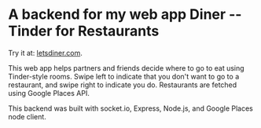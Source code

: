 # A backend for my web app Diner -- Tinder for Restaurants
Try it at: [letsdiner.com](https://www.letsdiner.com).

This web app helps partners and friends decide where to go to eat using Tinder-style rooms. Swipe left to indicate that you don't want to go to a restaurant, and swipe right to indicate you do. Restaurants are fetched using Google Places API.

This backend was built with socket.io, Express, Node.js, and Google Places node client.


